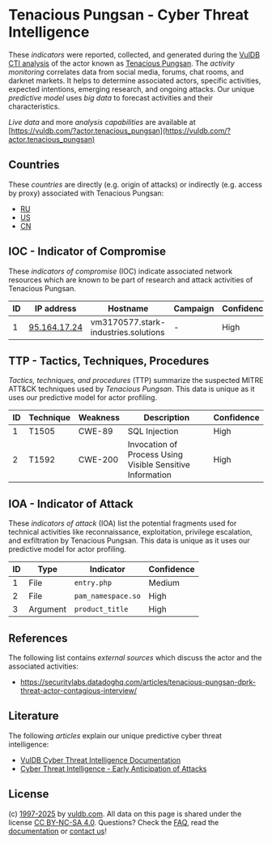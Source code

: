 # Tenacious Pungsan - Cyber Threat Intelligence

These _indicators_ were reported, collected, and generated during the [VulDB CTI analysis](https://vuldb.com/?kb.cti) of the actor known as [Tenacious Pungsan](https://vuldb.com/?actor.tenacious_pungsan). The _activity monitoring_ correlates data from social media, forums, chat rooms, and darknet markets. It helps to determine associated actors, specific activities, expected intentions, emerging research, and ongoing attacks. Our unique _predictive model_ uses _big data_ to forecast activities and their characteristics.

_Live data_ and more _analysis capabilities_ are available at [https://vuldb.com/?actor.tenacious_pungsan](https://vuldb.com/?actor.tenacious_pungsan)

## Countries

These _countries_ are directly (e.g. origin of attacks) or indirectly (e.g. access by proxy) associated with Tenacious Pungsan:

* [RU](https://vuldb.com/?country.ru)
* [US](https://vuldb.com/?country.us)
* [CN](https://vuldb.com/?country.cn)

## IOC - Indicator of Compromise

These _indicators of compromise_ (IOC) indicate associated network resources which are known to be part of research and attack activities of Tenacious Pungsan.

ID | IP address | Hostname | Campaign | Confidence
-- | ---------- | -------- | -------- | ----------
1 | [95.164.17.24](https://vuldb.com/?ip.95.164.17.24) | vm3170577.stark-industries.solutions | - | High

## TTP - Tactics, Techniques, Procedures

_Tactics, techniques, and procedures_ (TTP) summarize the suspected MITRE ATT&CK techniques used by _Tenacious Pungsan_. This data is unique as it uses our predictive model for actor profiling.

ID | Technique | Weakness | Description | Confidence
-- | --------- | -------- | ----------- | ----------
1 | T1505 | CWE-89 | SQL Injection | High
2 | T1592 | CWE-200 | Invocation of Process Using Visible Sensitive Information | High

## IOA - Indicator of Attack

These _indicators of attack_ (IOA) list the potential fragments used for technical activities like reconnaissance, exploitation, privilege escalation, and exfiltration by Tenacious Pungsan. This data is unique as it uses our predictive model for actor profiling.

ID | Type | Indicator | Confidence
-- | ---- | --------- | ----------
1 | File | `entry.php` | Medium
2 | File | `pam_namespace.so` | High
3 | Argument | `product_title` | High

## References

The following list contains _external sources_ which discuss the actor and the associated activities:

* https://securitylabs.datadoghq.com/articles/tenacious-pungsan-dprk-threat-actor-contagious-interview/

## Literature

The following _articles_ explain our unique predictive cyber threat intelligence:

* [VulDB Cyber Threat Intelligence Documentation](https://vuldb.com/?kb.cti)
* [Cyber Threat Intelligence - Early Anticipation of Attacks](https://www.scip.ch/en/?labs.20201022)

## License

(c) [1997-2025](https://vuldb.com/?kb.changelog) by [vuldb.com](https://vuldb.com/?kb.about). All data on this page is shared under the license [CC BY-NC-SA 4.0](https://creativecommons.org/licenses/by-nc-sa/4.0/). Questions? Check the [FAQ](https://vuldb.com/?kb.faq), read the [documentation](https://vuldb.com/?kb) or [contact us](https://vuldb.com/?contact)!
